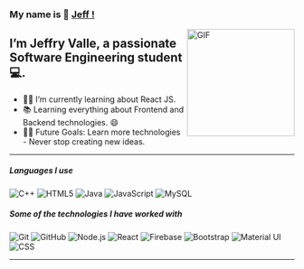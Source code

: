 
<!--
**JeffryValle/JeffryValle** is a ✨ _special_ ✨ repository because its `README.md` (this file) appears on your GitHub profile.

Here are some ideas to get you started:

- 🔭 I’m currently working on ...
- 🌱 I’m currently learning ...
- 👯 I’m looking to collaborate on ...
- 🤔 I’m looking for help with ...
- 💬 Ask me about ...
- 📫 How to reach me: ...
- 😄 Pronouns: ...
- ⚡ Fun fact: ...
-->


<h3> My name is 👋 <a href="https://github.com/JeffryValle/JeffryValle/">Jeff !</a></h3>
<img align="right" alt="GIF" height="190px" src="https://media4.giphy.com/media/v1.Y2lkPTc5MGI3NjExOTUxenZ2emtrc3Jhc3diaWh3dTJxcTFpbzJqeXBuNG5iNmw4YmFyYSZlcD12MV9pbnRlcm5hbF9naWZfYnlfaWQmY3Q9Zw/3o7aCTfyhYawdOXcFW/giphy.gif">
<h2 id="im-a-associate-software-engineer-at-acentura">I’m Jeffry Valle, a passionate Software Engineering student 💻.</h2>
<ul>
<li>👨‍💻 I’m currently learning about React JS.</li>
<li>📚 Learning everything about Frontend and Backend technologies. 😄</li>
<li>💪🏼 Future Goals: Learn more technologies - Never stop creating new ideas.</li>
</ul>
<hr>
<h5 id="languages-i-use">Languages I use</h5>
<img src="https://img.shields.io/badge/-C++-000000?style=flat&amp;logo=c%2B%2B" alt="C++">
<img src="https://img.shields.io/badge/-HTML5-000000?style=flat&amp;logo=html5" alt="HTML5">
<img src="https://img.shields.io/badge/-Java-000000?style=flat&amp;logo=java" alt="Java">
<img src="https://img.shields.io/badge/-JavaScript-000000?style=flat&amp;logo=javascript" alt="JavaScript">
<img src="https://img.shields.io/badge/-MySQL-000000?style=flat&amp;logo=mysql" alt="MySQL">
</p>
<h5 id="some-of-the-technologies-i-have-worked-with">Some of the technologies I have worked with</h5>
<p><img src="https://img.shields.io/badge/-Git-222222?style=flat&amp;logo=git&amp;logoColor=F05032" alt="Git">
<img src="https://img.shields.io/badge/-GitHub-222222?style=flat&amp;logo=github&amp;logoColor=181717" alt="GitHub">
<img src="https://img.shields.io/badge/-Node.js-222222?style=flat&amp;logo=node.js&amp;logoColor=339933" alt="Node.js">
<img src="https://img.shields.io/badge/-React-222222?style=flat&amp;logo=React&amp;logoColor=61DAFB" alt="React">
<img src="https://img.shields.io/badge/Firebase-222222?style=flat-square&amp;logo=firebase" alt="Firebase">
<img src="https://img.shields.io/badge/Bootstrap-222222?style=flat-square&amp;logo=bootstrap" alt="Bootstrap">
<img src="https://img.shields.io/badge/Material-UI-222222?style=flat-square&amp;logo=materialui" alt="Material UI">
<img src="https://img.shields.io/badge/CSS-222222?style=flat-square&amp;logo=css" alt="CSS">
<br></p>
<hr>
